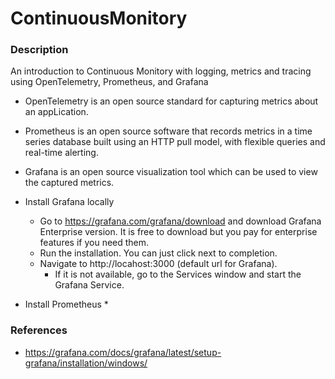 # ContinuousMonitory

### Description

An introduction to Continuous Monitory with logging, metrics and tracing using OpenTelemetry, Prometheus, and Grafana

* OpenTelemetry is an open source standard for capturing metrics about an appLication.
* Prometheus is an open source software that records metrics in a time series database built using an HTTP pull model, with flexible queries and real-time alerting.
* Grafana is an open source visualization tool which can be used to view the captured metrics.

* Install Grafana locally
    * Go to https://grafana.com/grafana/download and download Grafana Enterprise version. 
    It is free to download but you pay for enterprise features if you need them.
    * Run the installation. You can just click next to completion.
    * Navigate to http://locahost:3000 (default url for Grafana).
        * If it is not available, go to the Services window and start the Grafana Service.

* Install Prometheus
    * 


### References
* https://grafana.com/docs/grafana/latest/setup-grafana/installation/windows/